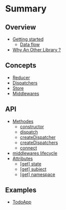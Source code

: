 # Summary

## Overview

* [Getting started](README.md)
  * [Data flow](REAMDE.md#data-flow)
* [Why An Other Library ?](why-an-other-library.md)

## Concepts

* [Reducer](concepts/reducer.md)
* [Dispatchers](concepts/actiondispatcher.md)
* [Store](concepts/store.md)
* [Middlewares](concepts/middlewares.md)

## API

* [Methodes](methods.md)
  * [constructor](methods.md#constructor)
  * [dispatch](methods.md#dispatch)
  * [createDispatcher](methods.md#createDispatcher)
  * [createDispatchers](methods.md#createDispatchers)
  * [connect](methods.md#connect)
* [middlewares lifecycle](middlewares-lifecycle.md)
* [Attributes](attributes.md)
  * [\[get\] state](attributes/read-only-state.md)
  * [\[get\] subject](attributes/get-subject.md)
  * [\[get\] namespace](attributes/get-namespace.md)

## Examples

* [TodoApp](https://github.com/zazapeta/rx-react-store/tree/master/rx-react-store-example-todo)

